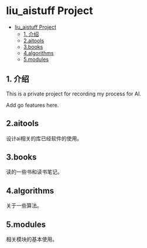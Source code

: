# liu_aistuff Project

<!-- TOC -->

- [liu_aistuff Project](#liuaistuff-project)
  - [1. 介绍](#1-%e4%bb%8b%e7%bb%8d)
  - [2.aitools](#2aitools)
  - [3.books](#3books)
  - [4.algorithms](#4algorithms)
  - [5.modules](#5modules)

<!-- /TOC -->

## 1. 介绍

This is a private project for recording my process for AI.

Add go features here.

## 2.aitools

设计ai相关的库已经软件的使用。

## 3.books

读的一些书和读书笔记。

## 4.algorithms

关于一些算法。

## 5.modules

相关模块的基本使用。
